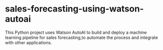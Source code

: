 # sales-forecasting-using-watson-autoai
This Python project uses Watson AutoAI to build and deploy a machine learning pipeline for sales forecasting,to automate the process and  integrate with other applications.
